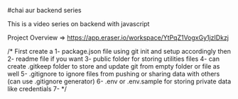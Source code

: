 #chai aur backend series 

This is a video series on backend with javascript

Project Overview => https://app.eraser.io/workspace/YtPqZ1VogxGy1jzIDkzj

/*
First create a 
1- package.json file using git init and setup accordingly then 
2- readme file if you want 
3- public folder for storing utilities files
4- can create .gitkeep folder to store and update git from empty folder or file as well
5- .gitignore to ignore files from pushing or sharing data with others (can use .gitignore generator)
6- .env or .env.sample for storing private data like credentials 
7-
*/